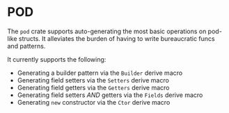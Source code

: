# POD

The `pod` crate supports auto-generating the most basic operations on pod-like structs.
It alleviates the burden of having to write bureaucratic funcs and patterns.

It currently supports the following:

- Generating a builder pattern via the `Builder` derive macro
- Generating field setters via the `Setters` derive macro
- Generating field getters via the `Getters` derive macro
- Generating field setters *AND* getters via the `Fields` derive macro
- Generating `new` constructor via the `Ctor` derive macro